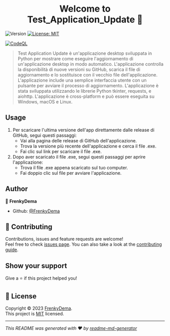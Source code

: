 <h1 align="center">Welcome to Test_Application_Update 👋</h1>
<p>
  <img alt="Version" src="https://img.shields.io/badge/version-v0.0.3-blue.svg?cacheSeconds=2592000" />
  <a href="https://github.com/FrenkyDema/Test_Application_Update/blob/main/LICENSE" target="_blank">
    <img alt="License: MIT" src="https://img.shields.io/badge/License-MIT-yellow.svg" />
  </a>
</p>

[![CodeQL](https://github.com/FrenkyDema/Test_Application_Update/actions/workflows/codeql.yml/badge.svg)](https://github.com/FrenkyDema/Test_Application_Update/actions/workflows/codeql.yml)

> Test Application Update è un'applicazione desktop sviluppata in Python per mostrare come eseguire l'aggiornamento di un'applicazione desktop in modo automatico. L'applicazione controlla la disponibilità di nuove versioni su GitHub, scarica il file di aggiornamento e lo sostituisce con il vecchio file dell'applicazione. L'applicazione include una semplice interfaccia utente con un pulsante per avviare il processo di aggiornamento. L'applicazione è stata sviluppata utilizzando le librerie Python tkinter, requests, e aiohttp. L'applicazione è cross-platform e può essere eseguita su Windows, macOS e Linux.

## Usage

1. Per scaricare l'ultima versione dell'app direttamente dalle release di GitHub, segui questi passaggi:
    - Vai alla pagina delle release di GitHub dell'applicazione.
    - Trova la versione più recente dell'applicazione e cerca il file .exe.
    - Fai clic sul link per scaricare il file .exe.
2. Dopo aver scaricato il file .exe, segui questi passaggi per aprire l'applicazione:
    - Trova il file .exe appena scaricato sul tuo computer.
    - Fai doppio clic sul file per avviare l'applicazione.

## Author

👤 **FrenkyDema**

* Github: [@FrenkyDema](https://github.com/FrenkyDema)

## 🤝 Contributing

Contributions, issues and feature requests are welcome!<br />Feel free to check [issues page](https://github.com/FrenkyDema/Test_Application_Update/issues/new/choose). You can also take a look at the [contributing guide](https://github.com/FrenkyDema/Test_Application_Update/blob/main/.github/CONTRIBUTING.md).

## Show your support

Give a ⭐️ if this project helped you!

## 📝 License

Copyright © 2023 [FrenkyDema](https://github.com/FrenkyDema).<br />
This project is [MIT](https://github.com/FrenkyDema/Test_Application_Update/blob/main/LICENSE) licensed.

***
_This README was generated with ❤️ by [readme-md-generator](https://github.com/kefranabg/readme-md-generator)_
